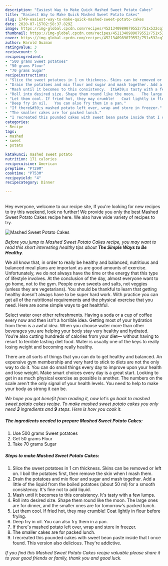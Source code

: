 ```yaml
---
description: "Easiest Way to Make Quick Mashed Sweet Potato Cakes"
title: "Easiest Way to Make Quick Mashed Sweet Potato Cakes"
slug: 1749-easiest-way-to-make-quick-mashed-sweet-potato-cakes
date: 2020-07-15T02:58:37.829Z
image: https://img-global.cpcdn.com/recipes/4521340989079552/751x532cq70/mashed-sweet-potato-cakes-recipe-main-photo.jpg
thumbnail: https://img-global.cpcdn.com/recipes/4521340989079552/751x532cq70/mashed-sweet-potato-cakes-recipe-main-photo.jpg
cover: https://img-global.cpcdn.com/recipes/4521340989079552/751x532cq70/mashed-sweet-potato-cakes-recipe-main-photo.jpg
author: Harold Guzman
ratingvalue: 3
reviewcount: 9
recipeingredient:
- "500 grams Sweet potatoes"
- "50 grams Flour"
- "70 grams Sugar"
recipeinstructions:
- "Slice the sweet potatoes in 1 cm thickness. Skins can be removed or left on. I boil the potatoes first, then remove the skin when I mash them."
- "Drain the potatoes and mix flour and sugar and mash together. Add a little of the liquid from the boiled potatoes (about 50 ml) for a smooth consistency. It&#39;s fine not to add liquid."
- "Mash until it becomes to this consistency.  It&#39;s tasty with a few lumps."
- "Roll into desired size. Shape them round like the moon.   The large ones are for dinner, and the smaller ones are for tomorrow&#39;s packed lunch."
- "Let them cool. If fried hot, they may crumble!   Coat lightly in flour before frying."
- "Deep fry in oil.   You can also fry them in a pan."
- "If there&#39;s mashed potato left over, wrap and store in freezer."
- "The smaller cakes are for packed lunch."
- "I recreated this pounded cakes with sweet bean paste inside that I once found.   This version also delicious.   They&#39;re addictive."
categories:
- Recipe
tags:
- mashed
- sweet
- potato

katakunci: mashed sweet potato 
nutrition: 171 calories
recipecuisine: American
preptime: "PT29M"
cooktime: "PT53M"
recipeyield: "4"
recipecategory: Dinner

---
```

<br>
Hey everyone, welcome to our recipe site, If you're looking for new recipes to try this weekend, look no further! We provide you only the best Mashed Sweet Potato Cakes recipe here. We also have wide variety of recipes to try.
<br>


![Mashed Sweet Potato Cakes](https://img-global.cpcdn.com/recipes/4521340989079552/751x532cq70/mashed-sweet-potato-cakes-recipe-main-photo.jpg)

<i>Before you jump to Mashed Sweet Potato Cakes recipe, you may want to read this short interesting healthy tips about <strong>The Simple Ways to Be Healthy</strong>.</i>

We all know that, in order to really be healthy and balanced, nutritious and balanced meal plans are important as are good amounts of exercise. Unfortunately, we do not always have the time or the energy that this type of lifestyle involves. At the conclusion of the day, almost everyone want to go home, not to the gym. People crave sweets and salts, not veggies (unless they are vegetarians). You should be thankful to learn that getting healthy doesn't always have to be super hard work. With practice you can get all of the nutritional requirements and the physical exercise that you need. Here are some simple ways to get healthful.

Select water over other refreshments. Having a soda or a cup of coffee every now and then isn’t a horrible idea. Getting most of your hydration from them is a awful idea. When you choose water more than other beverages you are helping your body stay very healthy and hydrated. You’re also cutting hundreds of calories from your diet— without having to resort to terrible tasting diet food. Water is usually one of the keys to really losing weight and becoming really healthy.

There are all sorts of things that you can do to get healthy and balanced. An expensive gym membership and very hard to stick to diets are not the only way to do it. You can do small things every day to improve upon your health and lose weight. Make smart choices every day is a great start. Looking to get in as much physical exercise as possible is another. The numbers on the scale aren't the only signal of your health levels. You need to help to make your body as strong it can be. 


<i>We hope you got benefit from reading it, now let's go back to mashed sweet potato cakes recipe. To make mashed sweet potato cakes you only need <strong>3</strong> ingredients and <strong>9</strong> steps. Here is how you cook it.
</i>

##### The ingredients needed to prepare Mashed Sweet Potato Cakes:

1. Use 500 grams Sweet potatoes
1. Get 50 grams Flour
1. Take 70 grams Sugar


##### Steps to make Mashed Sweet Potato Cakes:

1. Slice the sweet potatoes in 1 cm thickness. Skins can be removed or left on. I boil the potatoes first, then remove the skin when I mash them.
1. Drain the potatoes and mix flour and sugar and mash together. Add a little of the liquid from the boiled potatoes (about 50 ml) for a smooth consistency. It&#39;s fine not to add liquid.
1. Mash until it becomes to this consistency.  It&#39;s tasty with a few lumps.
1. Roll into desired size. Shape them round like the moon.   The large ones are for dinner, and the smaller ones are for tomorrow&#39;s packed lunch.
1. Let them cool. If fried hot, they may crumble!   Coat lightly in flour before frying.
1. Deep fry in oil.   You can also fry them in a pan.
1. If there&#39;s mashed potato left over, wrap and store in freezer.
1. The smaller cakes are for packed lunch.
1. I recreated this pounded cakes with sweet bean paste inside that I once found.   This version also delicious.   They&#39;re addictive.


<i>If you find this Mashed Sweet Potato Cakes recipe valuable please share it to your good friends or family, thank you and good luck.</i>
